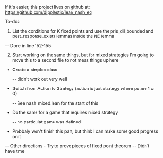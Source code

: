 If it's easier, this project lives on github at: https://github.com/dipplestix/lean_nash_eq

To-dos:
1) List the conditions for K fixed points and use the pris_dil_bounded and best_response_exists lemmas
inside the NE lemma

-- Done in line 152-155

2) Start working on the same things, but for mixed strategies
I'm going to move this to a second file to not mess things up here

- Create a simplex class

  -- didn't work out very well

- Switch from Action to Strategy (action is just strategy where ps are 1 or 0)

  -- See nash_mixed.lean for the start of this
  
- Do the same for a game that requires mixed strategy
 
  -- no particulat game was defined
  
- Probbaly won't finish this part, but think I can make some good progress on it

-- Other directions
    - Try to prove pieces of fixed point theorem
      -- Didn't have time

